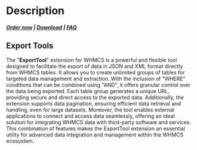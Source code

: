 # Description

#####  [Order now](https://puqcloud.com/whmcs-addon-puq-customization.php) | [Download](https://download.puqcloud.com/WHMCS/addons/PUQ-Customization/) | [FAQ](https://faq.puqcloud.com/)

## Export Tools

The "**ExportTool**" extension for WHMCS is a powerful and flexible tool designed to facilitate the export of data in JSON and XML format directly from WHMCS tables. It allows you to create unlimited groups of tables for targeted data management and extraction. With the inclusion of "WHERE" conditions that can be combined using "AND", it offers granular control over the data being exported. Each table group generates a unique URL, providing secure and direct access to the exported data. Additionally, the extension supports data pagination, ensuring efficient data retrieval and handling, even for large datasets. Moreover, the tool enables external applications to connect and access data seamlessly, offering an ideal solution for integrating WHMCS data with third-party software and services. This combination of features makes the ExportTool extension an essential utility for advanced data integration and management within the WHMCS ecosystem.